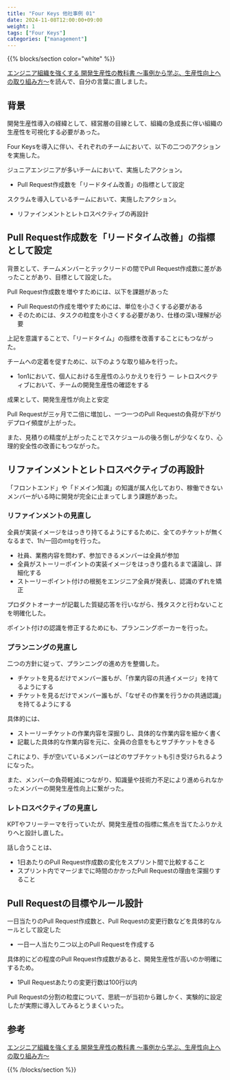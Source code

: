 ```yaml
---
title: "Four Keys 他社事例 01"
date: 2024-11-08T12:00:00+09:00
weight: 1
tags: ["Four Keys"]
categories: ["management"]
---
```


{{% blocks/section color="white" %}}

[エンジニア組織を強くする 開発生産性の教科書 ～事例から学ぶ、生産性向上への取り組み方～](https://amzn.to/4fFOPaa)を読んで、自分の言葉に直しました。

## 背景

開発生産性導入の経緯として、経営層の目線として、組織の急成長に伴い組織の生産性を可視化する必要があった。

Four Keysを導入に伴い、それぞれのチームにおいて、以下の二つのアクションを実施した。

ジュニアエンジニアが多いチームにおいて、実施したアクション。

- Pull Request作成数を「リードタイム改善」の指標として設定

スクラムを導入しているチームにおいて、実施したアクション。

- リファインメントとレトロスペクティブの再設計

## Pull Request作成数を「リードタイム改善」の指標として設定

背景として、チームメンバーとテックリードの間でPull Request作成数に差があったことがあり、目標として設定した。

Pull Request作成数を増やすためには、以下を課題があった

- Pull Requestの作成を増やすためには、単位を小さくする必要がある
- そのためには、タスクの粒度を小さくする必要があり、仕様の深い理解が必要

上記を意識することで、「リードタイム」の指標を改善することにもつながった。

チームへの定着を促すために、以下のような取り組みを行った。

- 1on1において、個人における生産性のふりかえりを行う
ー レトロスペクティブにおいて、チームの開発生産性の確認をする

成果として、開発生産性が向上と安定

Pull Requestが三ヶ月で二倍に増加し、一つ一つのPull Requestの負荷が下がりデプロイ頻度が上がった。

また、見積りの精度が上がったことでスケジュールの後ろ倒しが少なくなり、心理的安全性の改善にもつながった。

## リファインメントとレトロスペクティブの再設計

「フロントエンド」や「ドメイン知識」の知識が属人化しており、稼働できないメンバーがいる時に開発が完全に止まってしまう課題があった。

### リファインメントの見直し

全員が実装イメージをはっきり持てるようにするために、全てのチケットが無くなるまで、1h/一回のmtgを行った。

- 社員、業務内容を問わず、参加できるメンバーは全員が参加
- 全員がストーリーポイントの実装イメージをはっきり盛れるまで議論し、詳細化する
- ストーリーポイント付けの根拠をエンジニア全員が発表し、認識のずれを矯正

プロダクトオーナーが記載した質疑応答を行いながら、残タスクと行わないことを明確化した。

ポイント付けの認識を修正するためにも、プランニングポーカーを行った。

### プランニングの見直し

二つの方針に従って、プランニングの進め方を整備した。

- チケットを見るだけでメンバー誰もが、「作業内容の共通イメージ」を持てるようにする
- チケットを見るだけでメンバー誰もが、「なぜその作業を行うかの共通認識」を持てるようにする

具体的には、

- ストーリーチケットの作業内容を深掘りし、具体的な作業内容を細かく書く
- 記載した具体的な作業内容を元に、全員の合意をもとサブチケットをきる

<!-- 深掘りする粒度は、プランニングに参加していないメンバーでも同等の認識を得られる程度 -->

これにより、手が空いているメンバーはどのサブチケットも引き受けられるようになった。

また、メンバーの負荷軽減につながり、知識量や技術力不足により進められなかったメンバーの開発生産性向上に繋がった。

### レトロスペクティブの見直し

KPTやフリーテーマを行っていたが、開発生産性の指標に焦点を当てたふりかえりへと設計し直した。

話し合うことは、

- 1日あたりのPull Request作成数の変化をスプリント間で比較すること
- スプリント内でマージまでに時間のかかったPull Requestの理由を深掘りすること

## Pull Requestの目標やルール設計

一日当たりのPull Request作成数と、Pull Requestの変更行数などを具体的なルールとして設定した

- 一日一人当たり二つ以上のPull Requestを作成する

具体的にどの程度のPull Request作成数があると、開発生産性が高いのか明確にするため。

- 1Pull Requestあたりの変更行数は100行以内

Pull Requestの分割の粒度について、思統一が当初から難しかく、実験的に設定したが実際に導入してみるとうまくいった。

## 参考

[エンジニア組織を強くする 開発生産性の教科書 ～事例から学ぶ、生産性向上への取り組み方～](https://amzn.to/4fFOPaa)

{{% /blocks/section %}}

